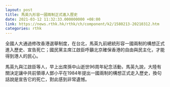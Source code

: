 ```yaml
---
layout: post
title: 馬英九形容一國兩制正式進入歷史
date: 2021-03-12 11:32:33.000000000 +08:00
link: https://news.rthk.hk/rthk/ch/component/k2/1580213-20210312.htm
categories: rthk
---
```


全國人大通過修改香港選舉制度，在台北，馬英九前總統形容一國兩制的構想正式進入歷史、宣告死亡；國民黨主席江啟臣呼籲北京確保香港的自由與民主化，才能得到港人的民心。

馬英九與江啟臣等人，早上出席孫中山逝世96周年紀念活動，馬英九說，大陸有關決定讓中共前領導人鄧小平在1984年提出一國兩制的構想正式走入歷史，換句話說是宣告它的死亡，對此感到非常遺憾。
